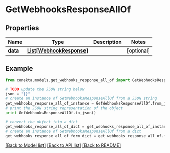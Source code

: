 # GetWebhooksResponseAllOf


## Properties
Name | Type | Description | Notes
------------ | ------------- | ------------- | -------------
**data** | [**List[WebhookResponse]**](WebhookResponse.md) |  | [optional] 

## Example

```python
from conekta.models.get_webhooks_response_all_of import GetWebhooksResponseAllOf

# TODO update the JSON string below
json = "{}"
# create an instance of GetWebhooksResponseAllOf from a JSON string
get_webhooks_response_all_of_instance = GetWebhooksResponseAllOf.from_json(json)
# print the JSON string representation of the object
print GetWebhooksResponseAllOf.to_json()

# convert the object into a dict
get_webhooks_response_all_of_dict = get_webhooks_response_all_of_instance.to_dict()
# create an instance of GetWebhooksResponseAllOf from a dict
get_webhooks_response_all_of_form_dict = get_webhooks_response_all_of.from_dict(get_webhooks_response_all_of_dict)
```
[[Back to Model list]](../README.md#documentation-for-models) [[Back to API list]](../README.md#documentation-for-api-endpoints) [[Back to README]](../README.md)


